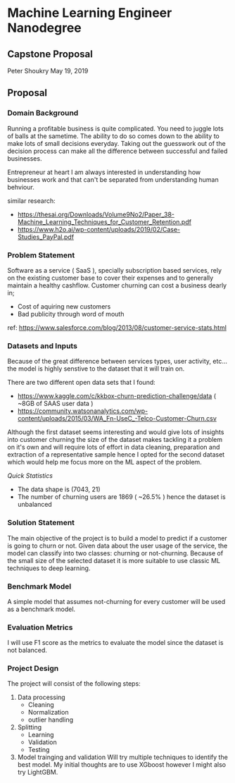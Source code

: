 # Machine Learning Engineer Nanodegree
## Capstone Proposal
Peter Shoukry
May 19, 2019

## Proposal
### Domain Background

Running a profitable business is quite complicated. You need to juggle lots of balls at the sametime. The ability to do so comes down to the ability to make lots of small decisions everyday. Taking out the guesswork out of the decision process can make all the difference between successful and failed businesses.


Entrepreneur at heart I am always interested in understanding how businesses work and that can't be separated from understanding human behviour.

similar research:
- https://thesai.org/Downloads/Volume9No2/Paper_38-Machine_Learning_Techniques_for_Customer_Retention.pdf
- https://www.h2o.ai/wp-content/uploads/2019/02/Case-Studies_PayPal.pdf


### Problem Statement

Software as a service ( SaaS ), specially subscription based services, rely on the existing customer base to cover their expenses and to generally maintain a healthy cashflow. Customer churning can cost a business dearly in;
- Cost of aquiring new customers
- Bad publicity through word of mouth

ref: https://www.salesforce.com/blog/2013/08/customer-service-stats.html

### Datasets and Inputs

Because of the great difference between services types, user activity, etc... the model is highly senstive to the dataset that it will train on.

There are two different open data sets that I found:
- https://www.kaggle.com/c/kkbox-churn-prediction-challenge/data ( ~8GB of SAAS user data )
- https://community.watsonanalytics.com/wp-content/uploads/2015/03/WA_Fn-UseC_-Telco-Customer-Churn.csv

Although the first dataset seems interesting and would give lots of insights into customer churning the size of the dataset makes tackling it a problem on it's own and will require lots of effort in data cleaning, preparation and extraction of a representative sample hence I opted for the second dataset which would help me focus more on the ML aspect of the problem.

*Quick Statistics*
- The data shape is (7043, 21)
- The number of churning users are 1869 ( ~26.5% ) hence the dataset is unbalanced
### Solution Statement

The main objective of the project is to build a model to predict if a customer is going to churn or not. Given data about the user usage of the service, the model can classify into two classes: churning or not-churning. Because of the small size of the selected dataset it is more suitable to use classic ML techniques to deep learning.

### Benchmark Model

A simple model that assumes not-churning for every customer will be used as a benchmark model.

### Evaluation Metrics

I will use F1 score as the metrics to evaluate the model since the dataset is not balanced.

### Project Design
The project will consist of the following steps:
1. Data processing
	- Cleaning
	- Normalization
	- outlier handling
2. Splitting
	- Learning
	- Validation
	- Testing
3. Model trainging and validation
Will try multiple techniques to identify the best model. My initial thoughts are to use XGboost however I might also try LightGBM.


